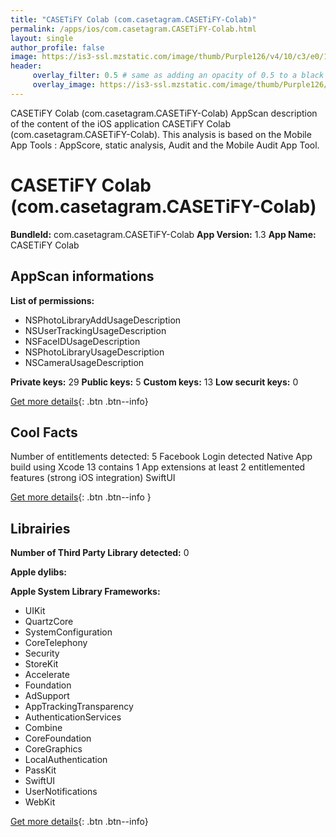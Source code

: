 ```yaml
---
title: "CASETiFY Colab (com.casetagram.CASETiFY-Colab)"
permalink: /apps/ios/com.casetagram.CASETiFY-Colab.html
layout: single
author_profile: false
image: https://is3-ssl.mzstatic.com/image/thumb/Purple126/v4/10/c3/e0/10c3e0f3-ee52-33d5-c3c4-10203b34d5d4/AppIcon-1x_U007emarketing-0-7-0-85-220.png/512x512bb.jpg
header: 
     overlay_filter: 0.5 # same as adding an opacity of 0.5 to a black background
     overlay_image: https://is3-ssl.mzstatic.com/image/thumb/Purple126/v4/10/c3/e0/10c3e0f3-ee52-33d5-c3c4-10203b34d5d4/AppIcon-1x_U007emarketing-0-7-0-85-220.png/512x512bb.jpg
---
```

CASETiFY Colab (com.casetagram.CASETiFY-Colab) AppScan description of the content of the iOS application CASETiFY Colab (com.casetagram.CASETiFY-Colab). This analysis is based on the Mobile App Tools : AppScore, static analysis, Audit and the Mobile Audit App Tool.

# CASETiFY Colab (com.casetagram.CASETiFY-Colab)

**BundleId:** com.casetagram.CASETiFY-Colab
**App Version:** 1.3
**App Name:** CASETiFY Colab


## AppScan informations 

**List of permissions:** 
- NSPhotoLibraryAddUsageDescription
- NSUserTrackingUsageDescription
- NSFaceIDUsageDescription
- NSPhotoLibraryUsageDescription
- NSCameraUsageDescription
  
  
**Private keys:** 29
**Public keys:** 5
**Custom keys:** 13
**Low securit keys:** 0
  
[Get more details](/pricing.html){: .btn .btn--info}

## Cool Facts

Number of entitlements detected: 5
Facebook Login detected
Native App
build using Xcode 13
contains 1 App extensions
at least 2 entitlemented features (strong iOS integration)
SwiftUI
  
[Get more details](/pricing.html){: .btn .btn--info }

## Librairies 
**Number of Third Party Library detected:** 0


**Apple dylibs:**


**Apple System Library Frameworks:**
- UIKit
- QuartzCore
- SystemConfiguration
- CoreTelephony
- Security
- StoreKit
- Accelerate
- Foundation
- AdSupport
- AppTrackingTransparency
- AuthenticationServices
- Combine
- CoreFoundation
- CoreGraphics
- LocalAuthentication
- PassKit
- SwiftUI
- UserNotifications
- WebKit


  
[Get more details](/pricing.html){: .btn .btn--info}


